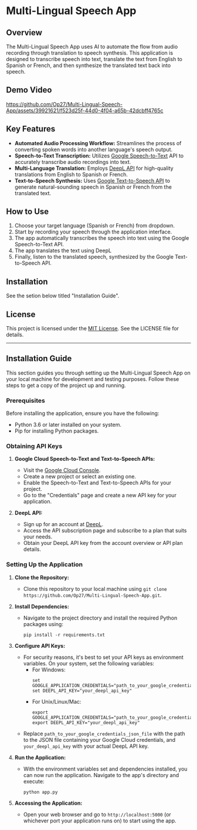 # Multi-Lingual Speech App

## Overview
The Multi-Lingual Speech App uses AI to automate the flow from audio recording through translation to speech synthesis. This application is designed to transcribe speech into text, translate the text from English to Spanish or French, and then synthesize the translated text back into speech.

## Demo Video
https://github.com/Op27/Multi-Lingual-Speech-App/assets/39921621/f523d25f-44d0-4f04-a65b-42dcbff4765c

## Key Features
- **Automated Audio Processing Workflow:** Streamlines the process of converting spoken words into another language's speech output.
- **Speech-to-Text Transcription:** Utilizes [Google Speech-to-Text](https://cloud.google.com/speech-to-text?hl=en) API to accurately transcribe audio recordings into text.
- **Multi-Language Translation:** Employs [DeepL API](https://www.deepl.com/en/docs-api) for high-quality translations from English to Spanish or French.
- **Text-to-Speech Synthesis:** Uses [Google Text-to-Speech API](https://cloud.google.com/text-to-speech?hl=en) to generate natural-sounding speech in Spanish or French from the translated text.

## How to Use
1. Choose your target language (Spanish or French) from dropdown. 
2. Start by recording your speech through the application interface.
3. The app automatically transcribes the speech into text using the Google Speech-to-Text API.
4. The app translates the text using DeepL
5. Finally, listen to the translated speech, synthesized by the Google Text-to-Speech API.

## Installation
See the setion below titled "Installation Guide".

## License
This project is licensed under the [MIT License](https://opensource.org/license/mit/). See the LICENSE file for details.

--- --- ---
## Installation Guide

This section guides you through setting up the Multi-Lingual Speech App on your local machine for development and testing purposes. Follow these steps to get a copy of the project up and running.

### Prerequisites

Before installing the application, ensure you have the following:
- Python 3.6 or later installed on your system.
- Pip for installing Python packages.

### Obtaining API Keys

1. **Google Cloud Speech-to-Text and Text-to-Speech APIs:**
   - Visit the [Google Cloud Console](https://console.cloud.google.com/).
   - Create a new project or select an existing one.
   - Enable the Speech-to-Text and Text-to-Speech APIs for your project.
   - Go to the "Credentials" page and create a new API key for your application.

2. **DeepL API:**
   - Sign up for an account at [DeepL](https://www.deepl.com/pro#developer).
   - Access the API subscription page and subscribe to a plan that suits your needs.
   - Obtain your DeepL API key from the account overview or API plan details.

### Setting Up the Application

1. **Clone the Repository:**
   - Clone this repository to your local machine using `git clone https://github.com/Op27/Multi-Lingual-Speech-App.git`.

2. **Install Dependencies:**
   - Navigate to the project directory and install the required Python packages using:
     ```
     pip install -r requirements.txt
     ```

3. **Configure API Keys:**
   - For security reasons, it's best to set your API keys as environment variables. On your system, set the following variables:
     - For Windows:
       ```
       set GOOGLE_APPLICATION_CREDENTIALS="path_to_your_google_credentials_json_file"
       set DEEPL_API_KEY="your_deepl_api_key"
       ```
     - For Unix/Linux/Mac:
       ```
       export GOOGLE_APPLICATION_CREDENTIALS="path_to_your_google_credentials_json_file"
       export DEEPL_API_KEY="your_deepl_api_key"
       ```
   - Replace `path_to_your_google_credentials_json_file` with the path to the JSON file containing your Google Cloud credentials, and `your_deepl_api_key` with your actual DeepL API key.

4. **Run the Application:**
   - With the environment variables set and dependencies installed, you can now run the application. Navigate to the app's directory and execute:
     ```
     python app.py
     ```

5. **Accessing the Application:**
   - Open your web browser and go to `http://localhost:5000` (or whichever port your application runs on) to start using the app.

